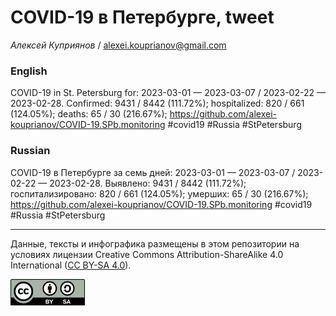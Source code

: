 COVID-19 в Петербурге, tweet
============================

*Алексей Куприянов* /
<a href="mailto:alexei.kouprianov@gmail.com" class="email">alexei.kouprianov@gmail.com</a>

### English

COVID-19 in St. Petersburg for: 2023-03-01 — 2023-03-07 / 2023-02-22 —
2023-02-28. Сonfirmed: 9431 / 8442 (111.72%); hospitalized: 820 / 661
(124.05%); deaths: 65 / 30 (216.67%);
<a href="https://github.com/alexei-kouprianov/COVID-19.SPb.monitoring" class="uri">https://github.com/alexei-kouprianov/COVID-19.SPb.monitoring</a>
\#covid19 \#Russia \#StPetersburg

### Russian

COVID-19 в Петербурге за семь дней: 2023-03-01 — 2023-03-07 / 2023-02-22
— 2023-02-28. Выявлено: 9431 / 8442 (111.72%); госпитализировано: 820 /
661 (124.05%); умерших: 65 / 30 (216.67%);
<a href="https://github.com/alexei-kouprianov/COVID-19.SPb.monitoring" class="uri">https://github.com/alexei-kouprianov/COVID-19.SPb.monitoring</a>
\#covid19 \#Russia \#StPetersburg

------------------------------------------------------------------------

Данные, тексты и инфографика размещены в этом репозитории на условиях
лицензии Creative Commons Attribution-ShareAlike 4.0 International ([CC
BY-SA 4.0](https://creativecommons.org/licenses/by-sa/4.0/)).

![](../misc/CC-BY-SA-icon.png "CC-BY-SA")
